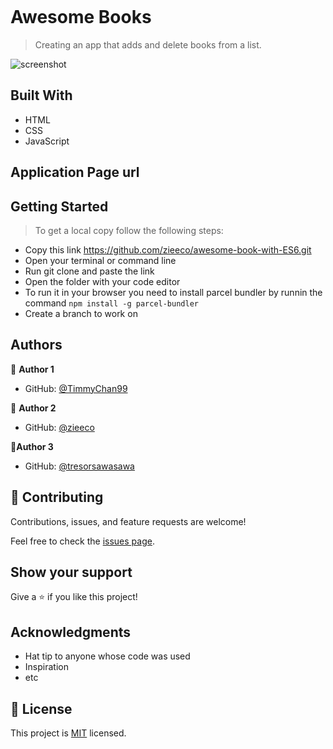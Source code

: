 ![]()

# Awesome Books

> Creating an app that adds and delete books from a list.

![screenshot](./app_screenshot.png)

## Built With

- HTML
- CSS
- JavaScript

## Application Page url



## Getting Started

> To get a local copy follow the following steps:

- Copy this link https://github.com/zieeco/awesome-book-with-ES6.git
- Open your terminal or command line
- Run git clone and paste the link
- Open the folder with your code editor
- To run it in your browser you need to install parcel bundler by runnin the command `npm install -g parcel-bundler`
- Create a branch to work on

## Authors


👤 **Author 1**

- GitHub: [@TimmyChan99](https://github.com/TimmyChan99)


👤 **Author 2**

- GitHub: [@zieeco](https://github.com/zieeco)


 👤**Author 3**

- GitHub: [@tresorsawasawa](https://github.com/tresorsawasawa)
## 🤝 Contributing

Contributions, issues, and feature requests are welcome!

Feel free to check the [issues page](../../issues/).

## Show your support

Give a ⭐️ if you like this project!

## Acknowledgments

- Hat tip to anyone whose code was used
- Inspiration
- etc

## 📝 License

This project is [MIT](./MIT.md) licensed.
